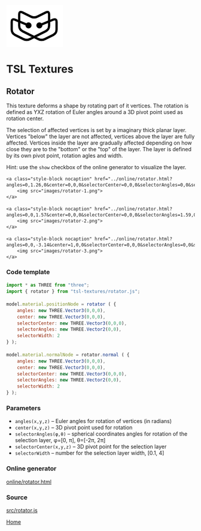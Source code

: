 <img class="logo" src="../assets/logo/logo.png">


# TSL Textures


## Rotator

This texture deforms a shape by rotating part of it vertices. The rotation is
defined as YXZ rotation of Euler angles around a 3D pivot point used as rotation
center.

The selection of affected vertices is set by a imaginary thick planar
layer. Vertices "below" the layer are not affected, vertices above the layer are
fully affected. Vertices inside the layer are gradually affected depending on
how close they are to the "bottom" or the "top" of the layer. The layer is
defined by its own pivot point, rotation agles and width.

Hint: use the `show` checkbox of the online generator to visualize the layer.

<p class="gallery">

	<a class="style-block nocaption" href="../online/rotator.html?angles=0,1.26,0&center=0,0,0&selectorCenter=0,0,0&selectorAngles=0,0&selectorWidth=2">
		<img src="images/rotator-1.png">
	</a>

	<a class="style-block nocaption" href="../online/rotator.html?angles=0,0,1.57&center=0,0,0&selectorCenter=0,0,0&selectorAngles=1.59,0&selectorWidth=1.0569">
		<img src="images/rotator-2.png">
	</a>

	<a class="style-block nocaption" href="../online/rotator.html?angles=0,0,-3.14&center=1,0,0&selectorCenter=0,0,0&selectorAngles=0,0&selectorWidth=2">
		<img src="images/rotator-3.png">
	</a>

</p>


### Code template

```js
import * as THREE from "three";
import { rotator } from "tsl-textures/rotator.js";

model.material.positionNode = rotator ( {
	angles: new THREE.Vector3(0,0,0),
	center: new THREE.Vector3(0,0,0),
	selectorCenter: new THREE.Vector3(0,0,0),
	selectorAngles: new THREE.Vector2(0,0),
	selectorWidth: 2
} );

model.material.normalNode = rotator.normal ( {
	angles: new THREE.Vector3(0,0,0),
	center: new THREE.Vector3(0,0,0),
	selectorCenter: new THREE.Vector3(0,0,0),
	selectorAngles: new THREE.Vector2(0,0),
	selectorWidth: 2
} );
```


### Parameters

* `angles(x,y,z)` &ndash; Euler angles for rotation of vertices (in radians)
* `center(x,y,z)` &ndash; 3D pivot point used for rotation
* `selectorAngles(φ,θ)` &ndash; spherical coordinates angles for rotation of the selection layer, φ=[0, &pi;], θ=[-2&pi;, 2&pi;]
* `selectorCenter(x,y,z)` &ndash; 3D pivot point for the selection layer
* `selectorWidth` &ndash; number for the selection layer width, [0.1, 4]


### Online generator

[online/rotator.html](../online/rotator.html)


### Source

[src/rotator.js](https://github.com/boytchev/tsl-textures/blob/main/src/rotator.js)


		
<div class="footnote">
	<a href="../">Home</a>
</div>